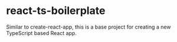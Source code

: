 # react-ts-boilerplate
Similar to create-react-app, this is a base project for creating a new TypeScript based React app.
